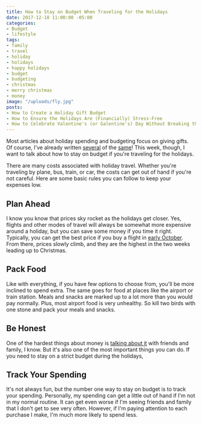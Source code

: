 ```yaml
---
title: How to Stay on Budget When Traveling for the Holidays
date: 2017-12-18 11:00:00 -05:00
categories:
- Budget
- lifestyle
tags:
- family
- travel
- holiday
- holidays
- happy holidays
- budget
- budgeting
- christmas
- merry christmas
- money
image: "/uploads/fly.jpg"
posts:
- How to Create a Holiday Gift Budget
- How to Ensure the Holidays Are (Financially) Stress-Free
- How to Celebrate Valentine's (or Galentine's) Day Without Breaking the Bank
---
```


Most articles about holiday spending and budgeting focus on giving gifts. Of course, I've already written [several](https://www.maggiegermano.com/blog/how-to-create-a-holiday-gift-budget/) of the [same](https://www.maggiegermano.com/blog/how-chasing-sales-can-actually-blow-your-budget/)! This week, though, I want to talk about how to stay on budget if you're traveling for the holidays.

There are many costs associated with holiday travel. Whether you're traveling by plane, bus, train, or car, the costs can get out of hand if you're not careful. Here are some basic rules you can follow to keep your expenses low.

## Plan Ahead

I know you know that prices sky rocket as the holidays get closer. Yes, flights and other modes of travel will always be somewhat more expensive around a holiday, but you can save some money if you time it right. Typically, you can get the best price if you buy a flight in [early October](https://www.cnbc.com/2017/10/06/now-is-the-best-time-to-book-holiday-travel.html). From there, prices slowly climb, and they are the highest in the two weeks leading up to Christmas.

## Pack Food

Like with everything, if you have few options to choose from, you'll be more inclined to spend extra. The same goes for food at places like the airport or train station. Meals and snacks are marked up to a lot more than you would pay normally. Plus, most airport food is very unhealthy. So kill two birds with one stone and pack your meals and snacks.

## Be Honest

One of the hardest things about money is [talking about it](https://www.maggiegermano.com/blog/how-to-talk-to-your-friends-about-money/) with friends and family, I know. But it's also one of the most important things you can do. If you need to stay on a strict budget during the holidays,

## Track Your Spending

It's not always fun, but the number one way to stay on budget is to track your spending. Personally, my spending can get a little out of hand if I'm not in my normal routine. It can get even worse if I'm seeing friends and family that I don't get to see very often. However, if I'm paying attention to each purchase I make, I'm much more likely to spend less. 